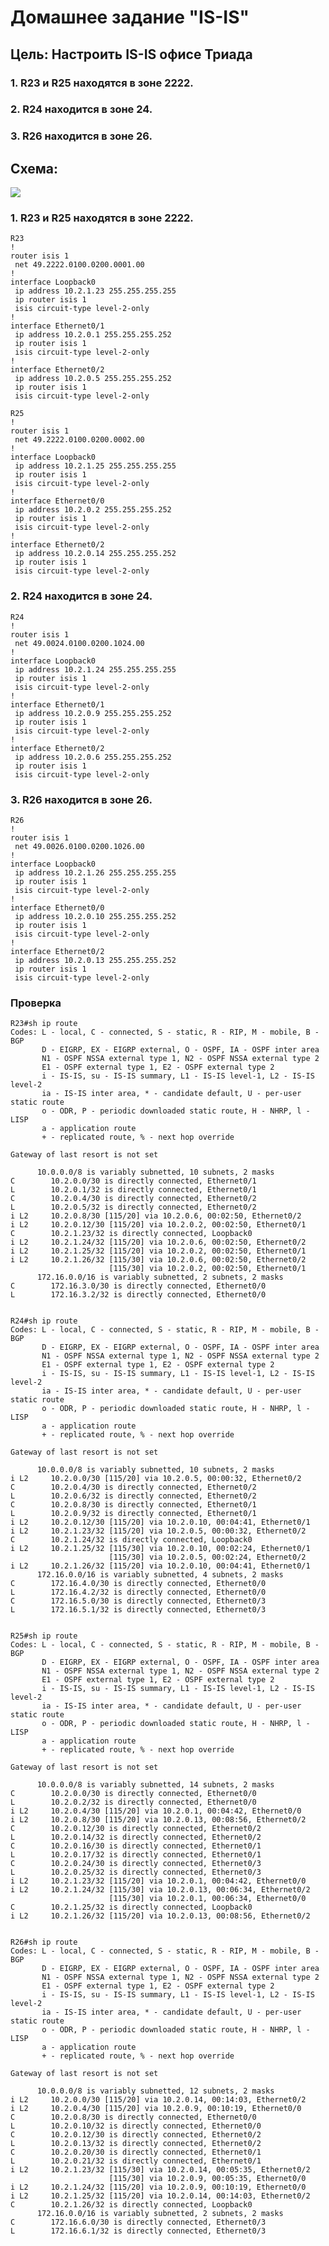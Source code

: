 # Домашнее задание "IS-IS"

## Цель:  Настроить IS-IS офисе Триада


### 1. R23 и R25 находятся в зоне 2222.
### 2. R24 находится в зоне 24.
### 3. R26 находится в зоне 26.

## Схема: 
![](https://github.com/tatujo2/networks/blob/main/screenshots/Otus7.PNG)


### 1. R23 и R25 находятся в зоне 2222.

    R23
    !
    router isis 1
     net 49.2222.0100.0200.0001.00
    !
    interface Loopback0
     ip address 10.2.1.23 255.255.255.255
     ip router isis 1
     isis circuit-type level-2-only
    !
    interface Ethernet0/1
     ip address 10.2.0.1 255.255.255.252
     ip router isis 1
     isis circuit-type level-2-only
    !
    interface Ethernet0/2
     ip address 10.2.0.5 255.255.255.252
     ip router isis 1
     isis circuit-type level-2-only
     
    R25
    !
    router isis 1
     net 49.2222.0100.0200.0002.00
    !
    interface Loopback0
     ip address 10.2.1.25 255.255.255.255
     ip router isis 1
     isis circuit-type level-2-only
    !
    interface Ethernet0/0
     ip address 10.2.0.2 255.255.255.252
     ip router isis 1
     isis circuit-type level-2-only
    !
    interface Ethernet0/2
     ip address 10.2.0.14 255.255.255.252
     ip router isis 1
     isis circuit-type level-2-only

### 2. R24 находится в зоне 24.

    R24
    !
    router isis 1
     net 49.0024.0100.0200.1024.00
    !
    interface Loopback0
     ip address 10.2.1.24 255.255.255.255
     ip router isis 1
     isis circuit-type level-2-only
    !
    interface Ethernet0/1
     ip address 10.2.0.9 255.255.255.252
     ip router isis 1
     isis circuit-type level-2-only
    !
    interface Ethernet0/2
     ip address 10.2.0.6 255.255.255.252
     ip router isis 1
     isis circuit-type level-2-only

### 3. R26 находится в зоне 26.

    R26
    !
    router isis 1
     net 49.0026.0100.0200.1026.00
    !
    interface Loopback0
     ip address 10.2.1.26 255.255.255.255
     ip router isis 1
     isis circuit-type level-2-only
    !         
    interface Ethernet0/0
     ip address 10.2.0.10 255.255.255.252
     ip router isis 1
     isis circuit-type level-2-only
    !
    interface Ethernet0/2
     ip address 10.2.0.13 255.255.255.252
     ip router isis 1
     isis circuit-type level-2-only
   
 
 
### Проверка

    R23#sh ip route 
    Codes: L - local, C - connected, S - static, R - RIP, M - mobile, B - BGP
           D - EIGRP, EX - EIGRP external, O - OSPF, IA - OSPF inter area 
           N1 - OSPF NSSA external type 1, N2 - OSPF NSSA external type 2
           E1 - OSPF external type 1, E2 - OSPF external type 2
           i - IS-IS, su - IS-IS summary, L1 - IS-IS level-1, L2 - IS-IS level-2
           ia - IS-IS inter area, * - candidate default, U - per-user static route
           o - ODR, P - periodic downloaded static route, H - NHRP, l - LISP
           a - application route
           + - replicated route, % - next hop override
    
    Gateway of last resort is not set
    
          10.0.0.0/8 is variably subnetted, 10 subnets, 2 masks
    C        10.2.0.0/30 is directly connected, Ethernet0/1
    L        10.2.0.1/32 is directly connected, Ethernet0/1
    C        10.2.0.4/30 is directly connected, Ethernet0/2
    L        10.2.0.5/32 is directly connected, Ethernet0/2
    i L2     10.2.0.8/30 [115/20] via 10.2.0.6, 00:02:50, Ethernet0/2
    i L2     10.2.0.12/30 [115/20] via 10.2.0.2, 00:02:50, Ethernet0/1
    C        10.2.1.23/32 is directly connected, Loopback0
    i L2     10.2.1.24/32 [115/20] via 10.2.0.6, 00:02:50, Ethernet0/2
    i L2     10.2.1.25/32 [115/20] via 10.2.0.2, 00:02:50, Ethernet0/1
    i L2     10.2.1.26/32 [115/30] via 10.2.0.6, 00:02:50, Ethernet0/2
                          [115/30] via 10.2.0.2, 00:02:50, Ethernet0/1
          172.16.0.0/16 is variably subnetted, 2 subnets, 2 masks
    C        172.16.3.0/30 is directly connected, Ethernet0/0
    L        172.16.3.2/32 is directly connected, Ethernet0/0
    
    
    R24#sh ip route          
    Codes: L - local, C - connected, S - static, R - RIP, M - mobile, B - BGP
           D - EIGRP, EX - EIGRP external, O - OSPF, IA - OSPF inter area 
           N1 - OSPF NSSA external type 1, N2 - OSPF NSSA external type 2
           E1 - OSPF external type 1, E2 - OSPF external type 2
           i - IS-IS, su - IS-IS summary, L1 - IS-IS level-1, L2 - IS-IS level-2
           ia - IS-IS inter area, * - candidate default, U - per-user static route
           o - ODR, P - periodic downloaded static route, H - NHRP, l - LISP
           a - application route
           + - replicated route, % - next hop override
    
    Gateway of last resort is not set
    
          10.0.0.0/8 is variably subnetted, 10 subnets, 2 masks
    i L2     10.2.0.0/30 [115/20] via 10.2.0.5, 00:00:32, Ethernet0/2
    C        10.2.0.4/30 is directly connected, Ethernet0/2
    L        10.2.0.6/32 is directly connected, Ethernet0/2
    C        10.2.0.8/30 is directly connected, Ethernet0/1
    L        10.2.0.9/32 is directly connected, Ethernet0/1
    i L2     10.2.0.12/30 [115/20] via 10.2.0.10, 00:04:41, Ethernet0/1
    i L2     10.2.1.23/32 [115/20] via 10.2.0.5, 00:00:32, Ethernet0/2
    C        10.2.1.24/32 is directly connected, Loopback0
    i L2     10.2.1.25/32 [115/30] via 10.2.0.10, 00:02:24, Ethernet0/1
                          [115/30] via 10.2.0.5, 00:02:24, Ethernet0/2
    i L2     10.2.1.26/32 [115/20] via 10.2.0.10, 00:04:41, Ethernet0/1
          172.16.0.0/16 is variably subnetted, 4 subnets, 2 masks
    C        172.16.4.0/30 is directly connected, Ethernet0/0
    L        172.16.4.2/32 is directly connected, Ethernet0/0
    C        172.16.5.0/30 is directly connected, Ethernet0/3
    L        172.16.5.1/32 is directly connected, Ethernet0/3
    
    
    R25#sh ip route
    Codes: L - local, C - connected, S - static, R - RIP, M - mobile, B - BGP
           D - EIGRP, EX - EIGRP external, O - OSPF, IA - OSPF inter area 
           N1 - OSPF NSSA external type 1, N2 - OSPF NSSA external type 2
           E1 - OSPF external type 1, E2 - OSPF external type 2
           i - IS-IS, su - IS-IS summary, L1 - IS-IS level-1, L2 - IS-IS level-2
           ia - IS-IS inter area, * - candidate default, U - per-user static route
           o - ODR, P - periodic downloaded static route, H - NHRP, l - LISP
           a - application route
           + - replicated route, % - next hop override
    
    Gateway of last resort is not set
    
          10.0.0.0/8 is variably subnetted, 14 subnets, 2 masks
    C        10.2.0.0/30 is directly connected, Ethernet0/0
    L        10.2.0.2/32 is directly connected, Ethernet0/0
    i L2     10.2.0.4/30 [115/20] via 10.2.0.1, 00:04:42, Ethernet0/0
    i L2     10.2.0.8/30 [115/20] via 10.2.0.13, 00:08:56, Ethernet0/2
    C        10.2.0.12/30 is directly connected, Ethernet0/2
    L        10.2.0.14/32 is directly connected, Ethernet0/2
    C        10.2.0.16/30 is directly connected, Ethernet0/1
    L        10.2.0.17/32 is directly connected, Ethernet0/1
    C        10.2.0.24/30 is directly connected, Ethernet0/3
    L        10.2.0.25/32 is directly connected, Ethernet0/3
    i L2     10.2.1.23/32 [115/20] via 10.2.0.1, 00:04:42, Ethernet0/0
    i L2     10.2.1.24/32 [115/30] via 10.2.0.13, 00:06:34, Ethernet0/2
                          [115/30] via 10.2.0.1, 00:06:34, Ethernet0/0
    C        10.2.1.25/32 is directly connected, Loopback0
    i L2     10.2.1.26/32 [115/20] via 10.2.0.13, 00:08:56, Ethernet0/2
    
    
    R26#sh ip route
    Codes: L - local, C - connected, S - static, R - RIP, M - mobile, B - BGP
           D - EIGRP, EX - EIGRP external, O - OSPF, IA - OSPF inter area 
           N1 - OSPF NSSA external type 1, N2 - OSPF NSSA external type 2
           E1 - OSPF external type 1, E2 - OSPF external type 2
           i - IS-IS, su - IS-IS summary, L1 - IS-IS level-1, L2 - IS-IS level-2
           ia - IS-IS inter area, * - candidate default, U - per-user static route
           o - ODR, P - periodic downloaded static route, H - NHRP, l - LISP
           a - application route
           + - replicated route, % - next hop override
    
    Gateway of last resort is not set
    
          10.0.0.0/8 is variably subnetted, 12 subnets, 2 masks
    i L2     10.2.0.0/30 [115/20] via 10.2.0.14, 00:14:03, Ethernet0/2
    i L2     10.2.0.4/30 [115/20] via 10.2.0.9, 00:10:19, Ethernet0/0
    C        10.2.0.8/30 is directly connected, Ethernet0/0
    L        10.2.0.10/32 is directly connected, Ethernet0/0
    C        10.2.0.12/30 is directly connected, Ethernet0/2
    L        10.2.0.13/32 is directly connected, Ethernet0/2
    C        10.2.0.20/30 is directly connected, Ethernet0/1
    L        10.2.0.21/32 is directly connected, Ethernet0/1
    i L2     10.2.1.23/32 [115/30] via 10.2.0.14, 00:05:35, Ethernet0/2
                          [115/30] via 10.2.0.9, 00:05:35, Ethernet0/0
    i L2     10.2.1.24/32 [115/20] via 10.2.0.9, 00:10:19, Ethernet0/0
    i L2     10.2.1.25/32 [115/20] via 10.2.0.14, 00:14:03, Ethernet0/2
    C        10.2.1.26/32 is directly connected, Loopback0
          172.16.0.0/16 is variably subnetted, 2 subnets, 2 masks
    C        172.16.6.0/30 is directly connected, Ethernet0/3
    L        172.16.6.1/32 is directly connected, Ethernet0/3
